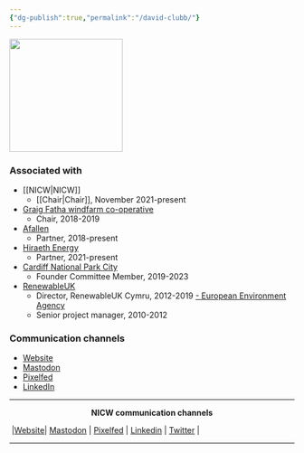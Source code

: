 ```yaml
---
{"dg-publish":true,"permalink":"/david-clubb/"}
---
```


<img src="https://nationalinfrastructurecommission.wales/wp-content/uploads/2021/11/David-Clubb-formal-headshot-2.jpg" height="200">

### Associated with
- [[NICW\|NICW]]
	- [[Chair\|Chair]], November 2021-present
- [Graig Fatha windfarm co-operative](https://rippleenergy.com/our-projects/graig-fatha)
	- Chair, 2018-2019 
- [Afallen](https://afallen.cymru)
	- Partner, 2018-present
- [Hiraeth Energy](https://hiraethenergy.wales)
	- Partner, 2021-present
- [Cardiff National Park City](https://cardiffnpc.cymru/)
	- Founder Committee Member, 2019-2023
- [RenewableUK](https://www.renewableuk.com/)
	- Director, RenewableUK Cymru, 2012-2019
[- European Environment Agency](https://www.eea.europa.eu/)
	- Senior project manager, 2010-2012

### Communication channels
- [Website](https://clubb.cymru)
- [Mastodon](https://toot.wales/@davidoclubb)
- [Pixelfed](https://pixelfed.social/i/web/profile/10708)
- [LinkedIn](https://www.linkedin.com/in/davidclubb/)

***
<p style="text-align: center;font-weight:bold";>NICW communication channels</p>

󠁧 |[Website](https://nationalinfrastructurecommission.wales)| [Mastodon](https://toot.wales/@NICW) | [Pixelfed](https://pix.toot.wales/NICW) | [Linkedin](https://www.linkedin.com/company/26268509/) | [Twitter](https://twitter.com/InfraCommCymru) |
***
